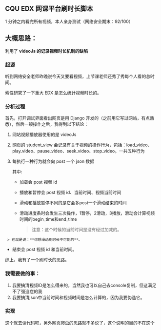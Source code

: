 ## CQU EDX 网课平台刷时长脚本 

1 分钟之内看完所有视频，本人亲身测试（网络安全期末：92/100）

## 大概思路： 

利用了 **videoJs 的记录视频时长机制的缺陷**

   ### 起源

听到网络安全老师昨晚说今天又要看视频，上节课老师还秀了秀每个人看的总时间。

索性研究了一下重大 EDX 是怎么统计视频时长的。

### 分析过程

首先，打开调试界面看出网页是用 Django 开发的（之前用它写过网站，有点熟悉），然后一顿操作之后，我得到以下结论：

1. 网站视频播放器使用的是 videoJs 

2. 网页的 student_view 会记录有关于视频的操作行为，包括：load_video、play_video、pause_video、seek_video、stop_video。一共五种行为 

3. 每执行一种行为就会向 post 一个 json 数据

   其中:

   - 加载会 post 视频 id

   - 播放和暂停会 post 视频 id、当前时间、视频当前时间

   - 滑动和播放暂停不同的是它会多post一个滑动结束的时间

   - 滑动进度条时会发生三次操作，1暂停，2滑动，3播放，滑动会计算视频时间的begin_time和end_time

     > 注意：这个时候的当前时间是没有经过加减的。
>
     > 也就是说：**你想滑动刷时长不可能的**。
   
   - 结束会 post 视频 id 和当前时间。 

综上，我有了一个刷时长的思路。

### 我需要做的事： 

1. 我要搞清视频ID是怎么得来的，当然我也可以自己去console复制，但这满足不了强迫症的我 
2. 我要搞清json中当前时间和视频时间是怎么计算的，因为我要伪造它。    

### 实现

这个就去读代码吧，另外网页爬虫的思路就不多说了，这个说明的目的不在这个

